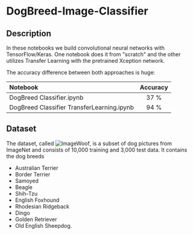 # DogBreed-Image-Classifier
## Description
In these notebooks we build convolutional neural networks with TensorFlow/Keras. One notebook does it from "scratch" and the other utilizes Transfer Learning with the pretrained Xception network.

The accuracy difference between both approaches is huge:

|Notebook       | Accuracy|
| :------------- |:-------------:|
| DogBreed Classifier.ipynb| 37 %|
| DogBreed Classifier TransferLearning.ipynb| 94 %|

## Dataset
The dataset, called ![ImageWoof](https://github.com/fastai/imagenette), is a subset of dog pictures from ImageNet and consists of 10,000 training and 3,000 test data. It contains the dog breeds
* Australian Terrier
* Border Terrier
* Samoyed
* Beagle
* Shih-Tzu
* English Foxhound
* Rhodesian Ridgeback
* Dingo
* Golden Retriever
* Old English Sheepdog.
